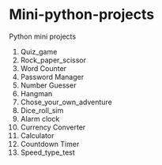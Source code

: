 # Mini-python-projects
Python mini projects

1. Quiz_game
2. Rock_paper_scissor
3. Word Counter
4. Password Manager
5. Number Guesser
6. Hangman
7. Chose_your_own_adventure
8. Dice_roll_sim
9. Alarm clock
10. Currency Converter
11. Calculator
12. Countdown Timer
13. Speed_type_test
